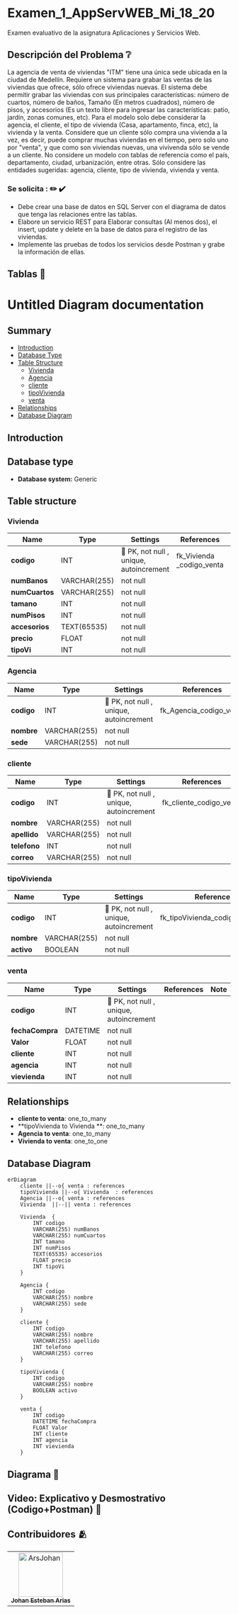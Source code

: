 # Examen_1_AppServWEB_Mi_18_20
Examen evaluativo de la asignatura Aplicaciones y Servicios Web.

## Descripción del Problema ❔
La agencia de venta de viviendas "ITM" tiene una única sede ubicada en la ciudad de
Medellín. Requiere un sistema para grabar las ventas de las viviendas que ofrece, sólo
ofrece viviendas nuevas.
El sistema debe permitir grabar las viviendas con sus principales características: 
número de cuartos, número de baños, Tamaño (En metros cuadrados), número de pisos,
y accesorios (Es un texto libre para ingresar las características: patio, jardín,
zonas comunes, etc).
Para el modelo solo debe considerar la agencia, el cliente, el tipo de vivienda (Casa,
apartamento, finca, etc), la vivienda y la venta. Considere que un cliente sólo compra 
una vivienda a la vez, es decir, puede comprar muchas viviendas en el tiempo, pero solo 
uno por "venta", y que como son viviendas nuevas, una vivivenda sólo se vende a un cliente.
No considere un modelo con tablas de referencia como el país, departamento, ciudad, 
urbanización, entre otras. Sólo considere las entidades sugeridas: agencia, cliente,
tipo de vivienda, vivienda y venta.


### Se solicita : ✏️ ✔️
- Debe crear una base de datos en SQL Server con el diagrama de datos que tenga las relaciones
entre las tablas.
- Elabore un servicio REST para Elaborar consultas (Al menos dos), el insert, update y delete
en la base de datos para el registro de las viviendas.
- Implemente las pruebas de todos los servicios desde Postman y grabe la información de ellas.

## Tablas 📑
# Untitled Diagram documentation
## Summary

- [Introduction](#introduction)
- [Database Type](#database-type)
- [Table Structure](#table-structure)
	- [Vivienda ](#Vivienda )
	- [Agencia](#Agencia)
	- [cliente](#cliente)
	- [tipoVivienda](#tipoVivienda)
	- [venta](#venta)
- [Relationships](#relationships)
- [Database Diagram](#database-Diagram)

## Introduction

## Database type

- **Database system:** Generic
## Table structure

### Vivienda 

| Name        | Type          | Settings                      | References                    | Note                           |
|-------------|---------------|-------------------------------|-------------------------------|--------------------------------|
| **codigo** | INT | 🔑 PK, not null , unique, autoincrement | fk_Vivienda _codigo_venta | |
| **numBanos** | VARCHAR(255) | not null  |  | |
| **numCuartos** | VARCHAR(255) | not null  |  | |
| **tamano** | INT | not null  |  | |
| **numPisos** | INT | not null  |  | |
| **accesorios** | TEXT(65535) | not null  |  | |
| **precio** | FLOAT | not null  |  | |
| **tipoVi** | INT | not null  |  | | 


### Agencia

| Name        | Type          | Settings                      | References                    | Note                           |
|-------------|---------------|-------------------------------|-------------------------------|--------------------------------|
| **codigo** | INT | 🔑 PK, not null , unique, autoincrement | fk_Agencia_codigo_venta | |
| **nombre** | VARCHAR(255) | not null  |  | |
| **sede** | VARCHAR(255) | not null  |  | | 


### cliente

| Name        | Type          | Settings                      | References                    | Note                           |
|-------------|---------------|-------------------------------|-------------------------------|--------------------------------|
| **codigo** | INT | 🔑 PK, not null , unique, autoincrement | fk_cliente_codigo_venta | |
| **nombre** | VARCHAR(255) | not null  |  | |
| **apellido** | VARCHAR(255) | not null  |  | |
| **telefono** | INT | not null  |  | |
| **correo** | VARCHAR(255) | not null  |  | | 


### tipoVivienda

| Name        | Type          | Settings                      | References                    | Note                           |
|-------------|---------------|-------------------------------|-------------------------------|--------------------------------|
| **codigo** | INT | 🔑 PK, not null , unique, autoincrement | fk_tipoVivienda_codigo_Vivienda  | |
| **nombre** | VARCHAR(255) | not null  |  | |
| **activo** | BOOLEAN | not null  |  | | 


### venta

| Name        | Type          | Settings                      | References                    | Note                           |
|-------------|---------------|-------------------------------|-------------------------------|--------------------------------|
| **codigo** | INT | 🔑 PK, not null , unique, autoincrement |  | |
| **fechaCompra** | DATETIME | not null  |  | |
| **Valor** | FLOAT | not null  |  | |
| **cliente** | INT | not null  |  | |
| **agencia** | INT | not null  |  | |
| **vievienda** | INT | not null  |  | | 


## Relationships

- **cliente to venta**: one_to_many
- **tipoVivienda to Vivienda **: one_to_many
- **Agencia to venta**: one_to_many
- **Vivienda  to venta**: one_to_one

## Database Diagram

```mermaid
erDiagram
	cliente ||--o{ venta : references
	tipoVivienda ||--o{ Vivienda  : references
	Agencia ||--o{ venta : references
	Vivienda  ||--|| venta : references

	Vivienda  {
		INT codigo
		VARCHAR(255) numBanos
		VARCHAR(255) numCuartos
		INT tamano
		INT numPisos
		TEXT(65535) accesorios
		FLOAT precio
		INT tipoVi
	}

	Agencia {
		INT codigo
		VARCHAR(255) nombre
		VARCHAR(255) sede
	}

	cliente {
		INT codigo
		VARCHAR(255) nombre
		VARCHAR(255) apellido
		INT telefono
		VARCHAR(255) correo
	}

	tipoVivienda {
		INT codigo
		VARCHAR(255) nombre
		BOOLEAN activo
	}

	venta {
		INT codigo
		DATETIME fechaCompra
		FLOAT Valor
		INT cliente
		INT agencia
		INT vievienda
	}
```

## Diagrama 📎

## Video: Explicativo y Desmostrativo (Codigo+Postman) 🔴

## Contribuidores 🫂
<!-- readme: contributors -start -->
<table>
	<tbody>
		<tr>
            <td align="center">
                <a href="https://github.com/ArsJohan">
                    <img src="https://avatars.githubusercontent.com/u/133719384?v=4" width="100;" alt="ArsJohan"/>
                    <br />
                    <sub><b>Johan   Esteban Arias</b></sub>
                </a>
            </td>
		</tr>
	<tbody>
</table>
<!-- readme: contributors -end -->


